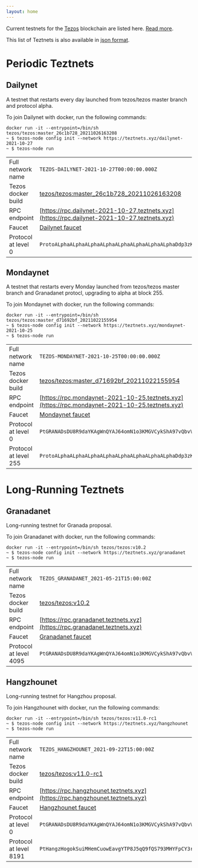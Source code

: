 ```yaml
---
layout: home
---
```


Current testnets for the [Tezos](https://tezos.com) blockchain are listed here. [Read more](about/).

This list of Teztnets is also available in [json format](https://teztnets.xyz/teztnets.json).

# Periodic Teztnets


## Dailynet
A testnet that restarts every day launched from tezos/tezos master branch and protocol alpha.

To join Dailynet with docker, run the following commands:

```
docker run -it --entrypoint=/bin/sh tezos/tezos:master_26c1b728_20211026163208
~ $ tezos-node config init --network https://teztnets.xyz/dailynet-2021-10-27
~ $ tezos-node run
```

| | |
|-------|---------------------|
| Full network name | `TEZOS-DAILYNET-2021-10-27T00:00:00.000Z` |
| Tezos docker build | [tezos/tezos:master_26c1b728_20211026163208](https://hub.docker.com/r/tezos/tezos/tags?page=1&ordering=last_updated&name=master_26c1b728_20211026163208) |
| RPC endpoint | [https://rpc.dailynet-2021-10-27.teztnets.xyz](https://rpc.dailynet-2021-10-27.teztnets.xyz) |
| Faucet | [Dailynet faucet](https://faucet.dailynet-2021-10-27.teztnets.xyz) |
| Protocol at level 0 |  `ProtoALphaALphaALphaALphaALphaALphaALphaALphaDdp3zK` |


## Mondaynet
A testnet that restarts every Monday launched from tezos/tezos master branch and Granadanet protocl, upgrading to alpha at block 255.

To join Mondaynet with docker, run the following commands:

```
docker run -it --entrypoint=/bin/sh tezos/tezos:master_d71692bf_20211022155954
~ $ tezos-node config init --network https://teztnets.xyz/mondaynet-2021-10-25
~ $ tezos-node run
```

| | |
|-------|---------------------|
| Full network name | `TEZOS-MONDAYNET-2021-10-25T00:00:00.000Z` |
| Tezos docker build | [tezos/tezos:master_d71692bf_20211022155954](https://hub.docker.com/r/tezos/tezos/tags?page=1&ordering=last_updated&name=master_d71692bf_20211022155954) |
| RPC endpoint | [https://rpc.mondaynet-2021-10-25.teztnets.xyz](https://rpc.mondaynet-2021-10-25.teztnets.xyz) |
| Faucet | [Mondaynet faucet](https://faucet.mondaynet-2021-10-25.teztnets.xyz) |
| Protocol at level 0 |  `PtGRANADsDU8R9daYKAgWnQYAJ64omN1o3KMGVCykShA97vQbvV` |
| Protocol at level 255 |  `ProtoALphaALphaALphaALphaALphaALphaALphaALphaDdp3zK` |



# Long-Running Teztnets


## Granadanet
Long-running testnet for Granada proposal.

To join Granadanet with docker, run the following commands:

```
docker run -it --entrypoint=/bin/sh tezos/tezos:v10.2
~ $ tezos-node config init --network https://teztnets.xyz/granadanet
~ $ tezos-node run
```

| | |
|-------|---------------------|
| Full network name | `TEZOS_GRANADANET_2021-05-21T15:00:00Z` |
| Tezos docker build | [tezos/tezos:v10.2](https://hub.docker.com/r/tezos/tezos/tags?page=1&ordering=last_updated&name=v10.2) |
| RPC endpoint | [https://rpc.granadanet.teztnets.xyz](https://rpc.granadanet.teztnets.xyz) |
| Faucet | [Granadanet faucet](https://faucet.tzalpha.net) |
| Protocol at level 4095 |  `PtGRANADsDU8R9daYKAgWnQYAJ64omN1o3KMGVCykShA97vQbvV` |


## Hangzhounet
Long-running testnet for Hangzhou proposal.

To join Hangzhounet with docker, run the following commands:

```
docker run -it --entrypoint=/bin/sh tezos/tezos:v11.0-rc1
~ $ tezos-node config init --network https://teztnets.xyz/hangzhounet
~ $ tezos-node run
```

| | |
|-------|---------------------|
| Full network name | `TEZOS_HANGZHOUNET_2021-09-22T15:00:00Z` |
| Tezos docker build | [tezos/tezos:v11.0-rc1](https://hub.docker.com/r/tezos/tezos/tags?page=1&ordering=last_updated&name=v11.0-rc1) |
| RPC endpoint | [https://rpc.hangzhounet.teztnets.xyz](https://rpc.hangzhounet.teztnets.xyz) |
| Faucet | [Hangzhounet faucet](https://faucet.hangzhounet.teztnets.xyz) |
| Protocol at level 0 |  `PtGRANADsDU8R9daYKAgWnQYAJ64omN1o3KMGVCykShA97vQbvV` |
| Protocol at level 8191 |  `PtHangzHogokSuiMHemCuowEavgYTP8J5qQ9fQS793MHYFpCY3r` |




